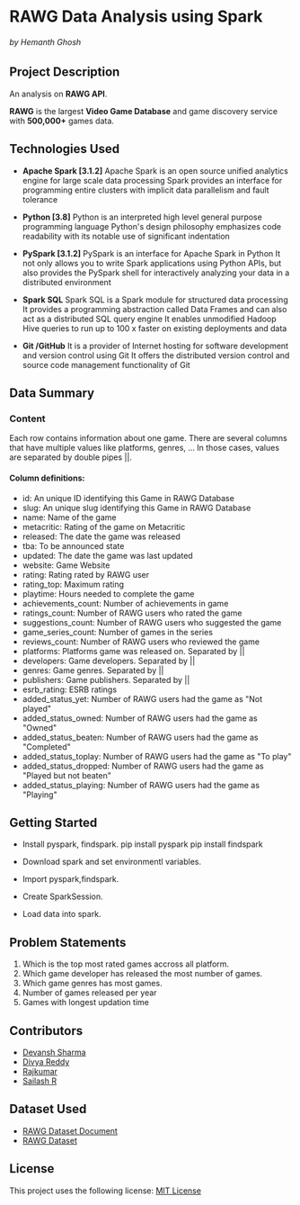 # RAWG Data Analysis using Spark
###### by Hemanth Ghosh


## Project Description

An analysis on **RAWG API**.

**RAWG** is the largest **Video Game Database** and game discovery service with **500,000+** games data.



## Technologies Used


* **Apache Spark [3.1.2]** 
Apache Spark is an open source unified analytics engine for large scale data
processing Spark provides an interface for programming entire clusters with implicit data parallelism
and fault tolerance

* **Python [3.8]** 
Python is an interpreted high level general purpose programming language
Python's design philosophy emphasizes code readability with its notable use of significant
indentation

* **PySpark [3.1.2]** 
PySpark is an interface for Apache Spark in Python It not only allows you to
write Spark applications using Python APIs, but also provides the PySpark shell for interactively
analyzing your data in a distributed environment

* **Spark SQL** 
Spark SQL is a Spark module for structured data processing It provides a programming
abstraction called Data Frames and can also act as a distributed SQL query engine It enables
unmodified Hadoop Hive queries to run up to 100 x faster on existing deployments and data

* **Git /GitHub** 
It is a provider of Internet hosting for software development and version control
using Git It offers the distributed version control and source code management functionality of Git

## Data Summary

### Content

Each row contains information about one game. There are several columns that have multiple values like platforms, genres, … In those cases, values are separated by double pipes ||.

#### Column definitions:

* id: An unique ID identifying this Game in RAWG Database
* slug: An unique slug identifying this Game in RAWG Database
* name: Name of the game
* metacritic: Rating of the game on Metacritic
* released: The date the game was released
* tba: To be announced state
* updated: The date the game was last updated
* website: Game Website
* rating: Rating rated by RAWG user
* rating_top: Maximum rating
* playtime: Hours needed to complete the game
* achievements_count: Number of achievements in game
* ratings_count: Number of RAWG users who rated the game
* suggestions_count: Number of RAWG users who suggested the game
* game_series_count: Number of games in the series
* reviews_count: Number of RAWG users who reviewed the game
* platforms: Platforms game was released on. Separated by ||
* developers: Game developers. Separated by ||
* genres: Game genres. Separated by ||
* publishers: Game publishers. Separated by ||
* esrb_rating: ESRB ratings
* added_status_yet: Number of RAWG users had the game as "Not played"
* added_status_owned: Number of RAWG users had the game as "Owned"
* added_status_beaten: Number of RAWG users had the game as "Completed"
* added_status_toplay: Number of RAWG users had the game as "To play"
* added_status_dropped: Number of RAWG users had the game as "Played but not beaten"
* added_status_playing: Number of RAWG users had the game as "Playing"

## Getting Started
* Install pyspark, findspark.
            pip install pyspark
      pip install findspark
  
* Download spark and set environmentl variables.

* Import pyspark,findspark.

*  Create SparkSession.

*  Load data into spark.
## Problem Statements
  1. Which is the top most rated games accross all platform.
  2. Which game developer has released the most number of games.
  3. Which game genres has most games.
  4. Number of games released per year 
  5. Games with longest updation time

## Contributors
* [Devansh Sharma](https://github.com/devanshsharma-bigdata/P2-RAWG-Data-Analysis)
* [Divya Reddy](https://github.com/Divyaredd/BIG_DATA_PROJECT2)
* [Rajkumar](https://github.com/rajoffl/Analysis-on-RAWG-Dataset)
* [Sailash R](https://github.com/Sailash/Project_2)

## Dataset Used
* [RAWG Dataset Document](https://api.rawg.io/docs/)
* [RAWG Dataset](https://www.kaggle.com/jummyegg/rawg-game-dataset)

## License
This project uses the following license:
[MIT License](https://github.com/git/git-scm.com/blob/main/MIT-LICENSE.txt)

